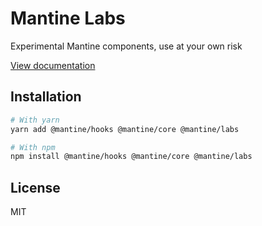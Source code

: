 # Mantine Labs

Experimental Mantine components, use at your own risk

[View documentation](https://mantine.dev/)

## Installation

```bash
# With yarn
yarn add @mantine/hooks @mantine/core @mantine/labs

# With npm
npm install @mantine/hooks @mantine/core @mantine/labs
```

## License

MIT
